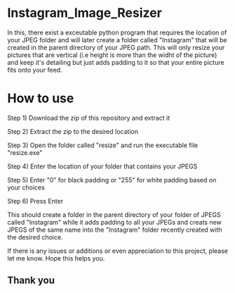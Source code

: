 # Instagram_Image_Resizer
 In this, there exist a exceutable python program that requires the location of your JPEG folder and will later create a folder called "Instagram" that will be created in the parent directory of your JPEG path. This will only resize your pictures that are vertical (i.e height is more than the widht of the picture) and keep it's detailing but just adds padding to it so that your entire picture fits onto your feed.

# How to use
Step 1) Download the zip of this repository and extract it

Step 2) Extract the zip to the desired location

Step 3) Open the folder called "resize" and run the executable file "resize.exe"

Step 4) Enter the location of your folder that contains your JPEGS

Step 5) Enter "0" for black padding or "255" for white padding based on your choices


Step 6) Press Enter




This should create a folder in the parent directory of your folder of JPEGS called "Instagram" while it adds padding to all your JPEGs and creats new JPEGS of the same name into the "Instagram" folder recently created with the desired choice.


If there is any issues or additions or even appreciation to this project, please let me know. Hope this helps you. 

## Thank you
